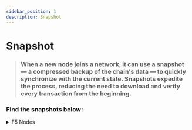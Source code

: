 ```yaml
---
sidebar_position: 1
description: Snapshot
---
```


# Snapshot

> ### When a new node joins a network, it can use a snapshot — a compressed backup of the chain's data — to quickly synchronize with the current state. Snapshots expedite the process, reducing the need to download and verify every transaction from the beginning.

### Find the snapshots below:

<details>
  <summary>F5 Nodes</summary>
  <div>
    <div>Stop the node</div>
    <code>sudo systemctl stop zetacored</code>
    <div>Stop the node</div>
    <code>sudo systemctl stop zetacored</code>
  </div>
</details>
